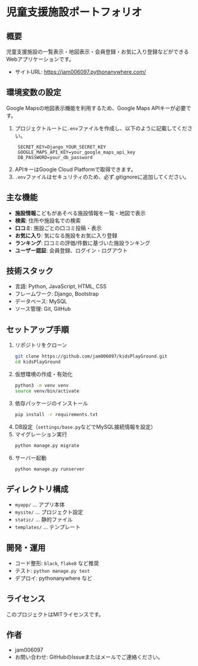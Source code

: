 # 児童支援施設ポートフォリオ

## 概要
児童支援施設の一覧表示・地図表示・会員登録・お気に入り登録などができるWebアプリケーションです。

- サイトURL: https://jam006097.pythonanywhere.com/

## 環境変数の設定
Google Mapsの地図表示機能を利用するため、Google Maps APIキーが必要です。

1. プロジェクトルートに`.env`ファイルを作成し、以下のように記載してください。
   ```env
    SECRET_KEY=Django_YOUR_SECRET_KEY
    GOOGLE_MAPS_API_KEY=your_google_maps_api_key
    DB_PASSWORD=your_db_password
   ```
2. APIキーはGoogle Cloud Platformで取得できます。
3. `.env`ファイルはセキュリティのため、必ず.gitignoreに追加してください。

## 主な機能

- **施設情報**こどもがあそべる施設情報を一覧・地図で表示
- **検索**: 住所や施設名での検索
- **口コミ**: 施設ごとの口コミ投稿・表示
- **お気に入り**: 気になる施設をお気に入り登録
- **ランキング**: 口コミの評価/件数に基づいた施設ランキング
- **ユーザー認証**: 会員登録、ログイン・ログアウト

## 技術スタック
- 言語: Python, JavaScript, HTML, CSS
- フレームワーク: Django, Bootstrap
- データベース: MySQL
- ソース管理: Git, GitHub

## セットアップ手順
1. リポジトリをクローン
   ```bash
   git clone https://github.com/jam006097/kidsPlayGround.git
   cd kidsPlayGround
   ```
2. 仮想環境の作成・有効化
   ```bash
   python3 -m venv venv
   source venv/bin/activate
   ```
3. 依存パッケージのインストール
   ```bash
   pip install -r requirements.txt
   ```
4. DB設定（`settings/base.py`などでMySQL接続情報を設定）
5. マイグレーション実行
   ```bash
   python manage.py migrate
   ```
6. サーバー起動
   ```bash
   python manage.py runserver
   ```

## ディレクトリ構成
- `myapp/` ... アプリ本体
- `mysite/` ... プロジェクト設定
- `static/` ... 静的ファイル
- `templates/` ... テンプレート

## 開発・運用
- コード整形: `black`, `flake8` など推奨
- テスト: `python manage.py test`
- デプロイ: pythonanywhere など

## ライセンス
このプロジェクトはMITライセンスです。

## 作者
- jam006097
- お問い合わせ: GitHubのIssueまたはメールでご連絡ください。
